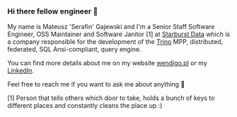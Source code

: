 ### Hi there fellow engineer 👋

My name is Mateusz 'Serafin' Gajewski and I'm a Senior Staff Software Engineer, OSS Maintainer and Software Janitor [1] at [Starburst Data](https://github.com/starburstdata) which is a company responsible for the development of the [Trino](http://github.com/trinodb/trino) MPP, distributed, federated, SQL Ansi-compliant, query engine.

You can find more details about me on my website [wendigo.pl](https://wendigo.pl) or my [LinkedIn](https://www.linkedin.com/in/mateuszgajewski/).

Feel free to reach me if you want to ask me about anything 🙂

[1] Person that tells others which door to take, holds a bunch of keys to different places and constantly cleans the place up :)
